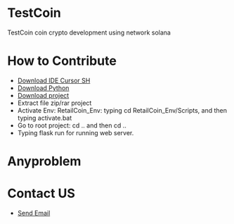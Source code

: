 # TestCoin
TestCoin coin crypto development using network solana

# How to Contribute
- [Download IDE Cursor SH](https://www.cursor.com/)
- [Download Python](https://python.org/downloads)
- [Download project](https://github.com/Tmd-Group-ID/RetailCoin/tree/master)
- Extract file zip/rar project
- Activate Env: RetailCoin_Env: typing cd RetailCoin_Env/Scripts, and then typing activate.bat
- Go to root project: cd .. and then cd ..
- Typing flask run for running web server.


# Anyproblem
# Contact US
- [Send Email](https://mailto:tmdgroupid@gmail.com/)
